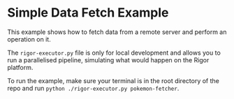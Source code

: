 # Simple Data Fetch Example

This example shows how to fetch data from a remote server and perform an operation on it.

The `rigor-executor.py` file is only for local development and allows you to run a parallelised pipeline, simulating what would happen on the Rigor platform.

To run the example, make sure your terminal is in the root directory of the repo and run `python ./rigor-executor.py pokemon-fetcher`.
